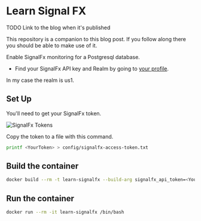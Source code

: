 # Learn Signal FX

TODO Link to the blog when it's published

This repository is a companion to this blog post. If you follow along there you should be able to make use of it.

Enable SignalFx monitoring for a Postgresql database.

- Find your SignalFx API key and Realm by going to [your profile](https://app.us1.signalfx.com/#/myprofile).

In my case the realm is us1.

## Set Up

You'll need to get your SignalFx token.

![SignalFx Tokens](https://jeffbailey.us/wp-content/uploads/2020/05/image-5.png)

Copy the token to a file with this command.

```bash
printf <YourToken> > config/signalfx-access-token.txt
```

## Build the container

```bash
docker build --rm -t learn-signalfx --build-arg signalfx_api_token=<Your API Key> --build-arg signalfx_realm=<Your Realm> .
```

## Run the container

```bash
docker run --rm -it learn-signalfx /bin/bash
```